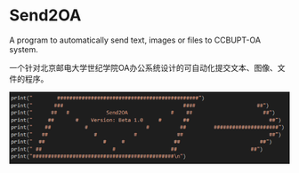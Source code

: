 # Send2OA
A program to automatically send text, images or files to CCBUPT-OA system.

一个针对北京邮电大学世纪学院OA办公系统设计的可自动化提交文本、图像、文件的程序。

![image](https://github.com/StarBarry/Send2OA/blob/main/Send2OA.png)
